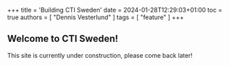 +++
title = 'Building CTI Sweden'
date = 2024-01-28T12:29:03+01:00
toc = true
authors = [
    "Dennis Vesterlund"
]
tags = [
    "feature"
]
+++

## Welcome to CTI Sweden! 

This site is currently under construction, please come back later!

<!--more-->
